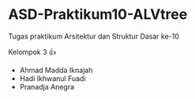 # ASD-Praktikum10-ALVtree
Tugas praktikum Arsitektur dan Struktur Dasar ke-10

Kelompok 3 👍
- Ahmad Madda Iknajah
- Hadi Ikhwanul Fuadi
- Pranadja Anegra
